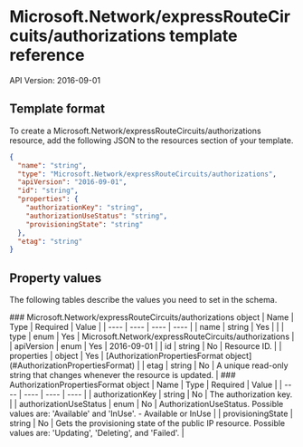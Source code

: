 # Microsoft.Network/expressRouteCircuits/authorizations template reference
API Version: 2016-09-01
## Template format

To create a Microsoft.Network/expressRouteCircuits/authorizations resource, add the following JSON to the resources section of your template.

```json
{
  "name": "string",
  "type": "Microsoft.Network/expressRouteCircuits/authorizations",
  "apiVersion": "2016-09-01",
  "id": "string",
  "properties": {
    "authorizationKey": "string",
    "authorizationUseStatus": "string",
    "provisioningState": "string"
  },
  "etag": "string"
}
```
## Property values

The following tables describe the values you need to set in the schema.

<a id="Microsoft.Network/expressRouteCircuits/authorizations" />
### Microsoft.Network/expressRouteCircuits/authorizations object
|  Name | Type | Required | Value |
|  ---- | ---- | ---- | ---- |
|  name | string | Yes |  |
|  type | enum | Yes | Microsoft.Network/expressRouteCircuits/authorizations |
|  apiVersion | enum | Yes | 2016-09-01 |
|  id | string | No | Resource ID. |
|  properties | object | Yes | [AuthorizationPropertiesFormat object](#AuthorizationPropertiesFormat) |
|  etag | string | No | A unique read-only string that changes whenever the resource is updated. |


<a id="AuthorizationPropertiesFormat" />
### AuthorizationPropertiesFormat object
|  Name | Type | Required | Value |
|  ---- | ---- | ---- | ---- |
|  authorizationKey | string | No | The authorization key. |
|  authorizationUseStatus | enum | No | AuthorizationUseStatus. Possible values are: 'Available' and 'InUse'. - Available or InUse |
|  provisioningState | string | No | Gets the provisioning state of the public IP resource. Possible values are: 'Updating', 'Deleting', and 'Failed'. |

